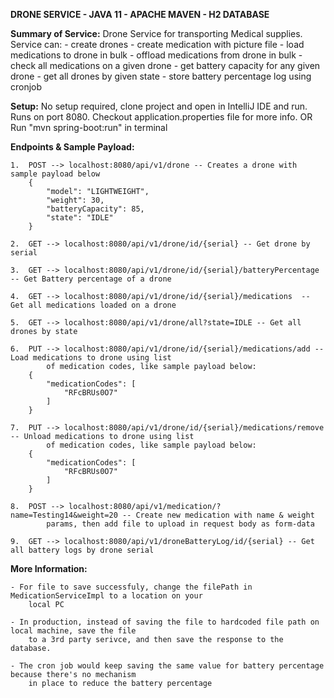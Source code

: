 
**DRONE SERVICE - JAVA 11 - APACHE MAVEN - H2 DATABASE**


**Summary of Service:**
    Drone Service for transporting Medical supplies. Service can:
    -   create drones 
    -   create medication with picture file
    -   load medications to drone in bulk
    -   offload medications from drone in bulk 
    -   check all medications on a given drone
    -   get battery capacity for any given drone
    -   get all drones by given state
    -   store battery percentage log using cronjob


**Setup:**
    No setup required, clone project and open in IntelliJ IDE and run. Runs on port 8080.
    Checkout application.properties file for more info.
    OR 
    Run "mvn spring-boot:run" in terminal


**Endpoints & Sample Payload:**

    1.  POST --> localhost:8080/api/v1/drone -- Creates a drone with sample payload below
        {
            "model": "LIGHTWEIGHT",
            "weight": 30,
            "batteryCapacity": 85,
            "state": "IDLE"
        }

    2.  GET --> localhost:8080/api/v1/drone/id/{serial} -- Get drone by serial

    3.  GET --> localhost:8080/api/v1/drone/id/{serial}/batteryPercentage  -- Get Battery percentage of a drone

    4.  GET --> localhost:8080/api/v1/drone/id/{serial}/medications  -- Get all medications loaded on a drone

    5.  GET --> localhost:8080/api/v1/drone/all?state=IDLE -- Get all drones by state

    6.  PUT --> localhost:8080/api/v1/drone/id/{serial}/medications/add -- Load medications to drone using list
            of medication codes, like sample payload below:
        {
            "medicationCodes": [
                "RFcBRUs0O7"
            ]
        }

    7.  PUT --> localhost:8080/api/v1/drone/id/{serial}/medications/remove -- Unload medications to drone using list
            of medication codes, like sample payload below:
        {
            "medicationCodes": [
                "RFcBRUs0O7"
            ]
        }

    8.  POST --> localhost:8080/api/v1/medication/?name=Testing14&weight=20 -- Create new medication with name & weight 
            params, then add file to upload in request body as form-data

    9.  GET --> localhost:8080/api/v1/droneBatteryLog/id/{serial} -- Get all battery logs by drone serial


**More Information:**

    - For file to save successfuly, change the filePath in MedicationServiceImpl to a location on your
        local PC

    - In production, instead of saving the file to hardcoded file path on local machine, save the file 
        to a 3rd party serivce, and then save the response to the database.

    - The cron job would keep saving the same value for battery percentage because there's no mechanism
        in place to reduce the battery percentage
